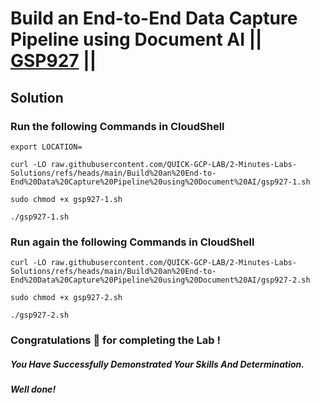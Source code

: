 # Build an End-to-End Data Capture Pipeline using Document AI || [GSP927](https://www.cloudskillsboost.google/focuses/21027?parent=catalog) ||

## Solution 

### Run the following Commands in CloudShell

```
export LOCATION=
```
```
curl -LO raw.githubusercontent.com/QUICK-GCP-LAB/2-Minutes-Labs-Solutions/refs/heads/main/Build%20an%20End-to-End%20Data%20Capture%20Pipeline%20using%20Document%20AI/gsp927-1.sh

sudo chmod +x gsp927-1.sh

./gsp927-1.sh
```

### Run again the following Commands in CloudShell

```
curl -LO raw.githubusercontent.com/QUICK-GCP-LAB/2-Minutes-Labs-Solutions/refs/heads/main/Build%20an%20End-to-End%20Data%20Capture%20Pipeline%20using%20Document%20AI/gsp927-2.sh

sudo chmod +x gsp927-2.sh

./gsp927-2.sh
```

### Congratulations 🎉 for completing the Lab !

##### *You Have Successfully Demonstrated Your Skills And Determination.*

#### *Well done!*


